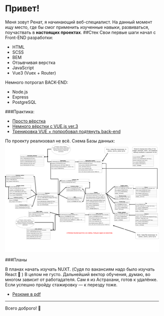 # Привет!
Меня зовут Ренат, я начинающий веб-специалист. На данный момент ищу место, где бы смог применить изученные навыки, развиваться, поучаствать в __настоящих проектах__.
##Стек
Свои первые шаги начал с Front-END разработки:

* HTML
* SCSS
* BEM
* Отзывчивая верстка
* JavaScript
* Vue3 (Vuex + Router)


Немного потрогал BACK-END:

* Node.js
* Express
* PostgreSQL

###Практика: 

* [Просто вёрстка](https://rti30.github.io/cafeOld/)
* [Немного вёрстки c VUE.js ver.3](https://rti30.github.io/knife-demo/)
* [Тренировка VUE + попробовал подтянуть back-end](https://flowerfront.herokuapp.com/)

По проекту реализовал не всё. Схема Базы данных:
![](Диаграмма.png)

###Планы

В планах начать изучать NUXT. (Судя по вакансиям надо было изучать React 🌝 ) В целом не густо. Дальнейший вектор обучения, думаю, во многом зависит от работадателя.
Сам я из Астрахани, готов к удалёнке. Если успешно пройду стажировку — к перезду тоже.
* [Резюме в pdf](https://drive.google.com/file/d/1MoH9vICsFEwG4vT04t2N8V6WgUWhAxCr/view)
---
Всего доброго! 👋
